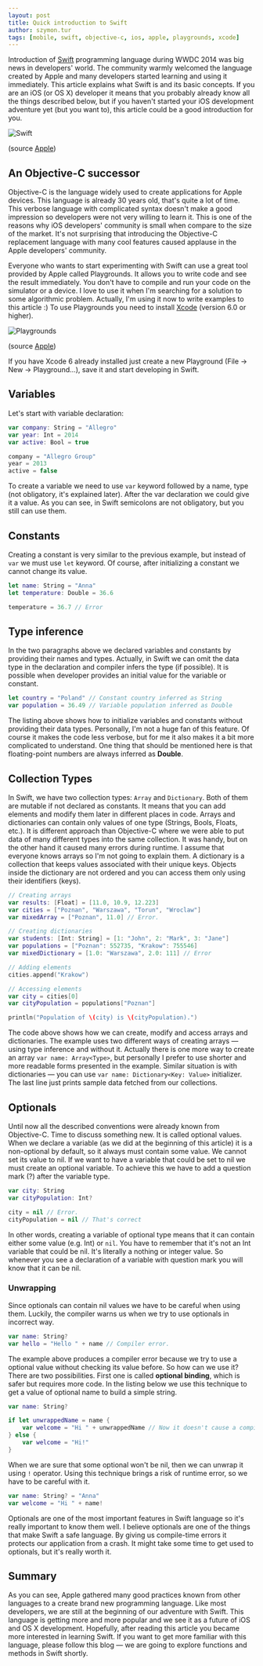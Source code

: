 ```yaml
---
layout: post
title: Quick introduction to Swift
author: szymon.tur
tags: [mobile, swift, objective-c, ios, apple, playgrounds, xcode]
---
```


Introduction of [Swift](https://developer.apple.com/swift/ "Swift") programming language during WWDC 2014 was big news in developers' world. The community
warmly welcomed the language created by Apple and many developers started learning and using it immediately.
This article explains what Swift is and its basic concepts. If you are an iOS (or OS X) developer it means that you probably already know all the
things described below, but if you haven't started your iOS development adventure yet (but you want to), this article could be a good introduction for you.

![Swift](https://devimages.apple.com.edgekey.net/home/images/home-hero-swift-hero.png  "Swift logo")

(source [Apple](https://developer.apple.com/ "Apple"))

## An Objective-C successor

Objective-C is the language widely used to create applications for Apple devices. This language is already 30 years old, that's quite a lot of time.
This verbose language with complicated syntax doesn't make a good impression so developers were not very willing to learn it. This is one of the
reasons why iOS developers' community is small when compare to the size of the market. It's not surprising that introducing the Objective-C replacement
language with many cool features caused applause in the Apple developers' community.

Everyone who wants to start experimenting with Swift can use a great tool provided by Apple called Playgrounds. It allows you to write code and
see the result immediately. You don't have to compile and run your code on the simulator or a device. I love to use it when I'm searching for a solution
to some algorithmic problem. Actually, I'm using it now to write examples to this article :)
To use Playgrounds you need to install [Xcode](https://developer.apple.com/xcode/downloads/) (version 6.0 or higher).

![Playgrounds](https://devimages.apple.com.edgekey.net/swift/images/swift-screenshot.jpg  "Playgrounds")

(source [Apple](https://developer.apple.com/swift/ "Apple"))

If you have Xcode 6 already installed just create a new Playground (File -> New -> Playground…), save it and start developing in Swift.

## Variables

Let's start with variable declaration:

```swift
var company: String = "Allegro"
var year: Int = 2014
var active: Bool = true

company = "Allegro Group"
year = 2013
active = false
```

To create a variable we need to use `var` keyword followed by a name, type (not obligatory, it's explained later). After the var declaration we could
give it a value. As you can see, in Swift semicolons are not obligatory, but you still can use them.

## Constants

Creating a constant is very similar to the previous example, but instead of `var` we must use `let` keyword. Of course, after initializing a constant
we cannot change its value.

```swift
let name: String = "Anna"
let temperature: Double = 36.6

temperature = 36.7 // Error
```

## Type inference

In the two paragraphs above we declared variables and constants by providing their names and types. Actually, in Swift we can omit the data type in
the declaration and compiler infers the type (if possible). It is possible when developer provides an initial value for the variable or constant.

```swift
let country = "Poland" // Constant country inferred as String
var population = 36.49 // Variable population inferred as Double
```

The listing above shows how to initialize variables and constants without providing their data types. Personally, I'm not a huge fan of this feature.
Of course it makes the code less verbose, but for me it also makes it a bit more complicated to understand.
One thing that should be mentioned here is that floating-point numbers are always inferred as **Double**.

## Collection Types

In Swift, we have two collection types: `Array` and `Dictionary`. Both of them are mutable if not declared as constants. It means that you can add
elements and modify them later in different places in code.
Arrays and dictionaries can contain only values of one type (Strings, Bools, Floats, etc.). It is different approach than Objective-C where we were
able to put data of many different types into the same collection. It was handy, but on the other hand it caused many errors during runtime.
I assume that everyone knows arrays so I'm not going to explain them. A dictionary is a collection that keeps values associated with their unique keys.
Objects inside the dictionary are not ordered and you can access them only using their identifiers (keys).

```swift
// Creating arrays
var results: [Float] = [11.0, 10.9, 12.223]
var cities = ["Poznan", "Warszawa", "Torun", "Wroclaw"]
var mixedArray = ["Poznan", 11.0] // Error.

// Creating dictionaries
var students: [Int: String] = [1: "John", 2: "Mark", 3: "Jane"]
var populations = ["Poznan": 552735, "Krakow": 755546]
var mixedDictionary = [1.0: "Warszawa", 2.0: 111] // Error

// Adding elements
cities.append("Krakow")

// Accessing elements
var city = cities[0]
var cityPopulation = populations["Poznan"]

println("Population of \(city) is \(cityPopulation).")
```

The code above shows how we can create, modify and access arrays and dictionaries. The example uses two different ways of creating arrays — using type
inference and without it. Actually there is one more way to create an array `var name: Array<Type>`, but personally I prefer to use shorter and more
readable forms presented in the example. Similar situation is with dictionaries — you can use `var name: Dictionary<Key: Value>` initializer.
The last line just prints sample data fetched from our collections.

## Optionals

Until now all the described conventions were already known from Objective-C. Time to discuss something new.
It is called optional values. When we declare a variable (as we did at the beginning of this article) it is a non-optional by default, so it always
must contain some value. We cannot set its value to nil. If we want to have a variable that could be set to nil we must create an optional variable.
To achieve this we have to add a question mark (?) after the variable type.

```swift
var city: String
var cityPopulation: Int?

city = nil // Error.
cityPopulation = nil // That's correct
```

In other words, creating a variable of optional type means that it can contain either some value (e.g. Int) or `nil`. You have to remember that
it's not an Int variable that could be nil. It's literally a nothing or integer value. So whenever you see a declaration of a variable with
question mark you will know that it can be nil.


### Unwrapping

Since optionals can contain nil values we have to be careful when using them. Luckily, the compiler warns us when we try to use optionals in incorrect way.

```swift
var name: String?
var hello = "Hello " + name // Compiler error.
```

The example above produces a compiler error because we try to use a optional value without checking its value before. So how can we use it? There are
two possibilities. First one is called **optional binding**, which is safer but requires more code. In the listing below we use this technique to
get a value of optional name to build a simple string.

```swift
var name: String?

if let unwrappedName = name {
    var welcome = "Hi " + unwrappedName // Now it doesn't cause a compiler error.
} else {
    var welcome = "Hi!"
}
```

When we are sure that some optional won't be nil, then we can unwrap it using `!` operator. Using this technique brings a risk of runtime error,
so we have to be careful with it.

```swift
var name: String? = "Anna"
var welcome = "Hi " + name!
```

Optionals are one of the most important features in Swift language so it's really important to know them well. I believe optionals are one of the
things that make Swift a safe language. By giving us compile-time errors it protects our application from a crash. It might take some time to get used
to optionals, but it's really worth it.

## Summary

As you can see, Apple gathered many good practices known from other languages to a create brand new programming language. Like most developers, we are still at the beginning of our adventure with Swift. This language is getting more and more popular and we see it as a future of iOS and OS X development.
Hopefully, after reading this article you became more interested in learning Swift. If you want to get more familiar with this language, please follow
this blog — we are going to explore functions and methods in Swift shortly.
